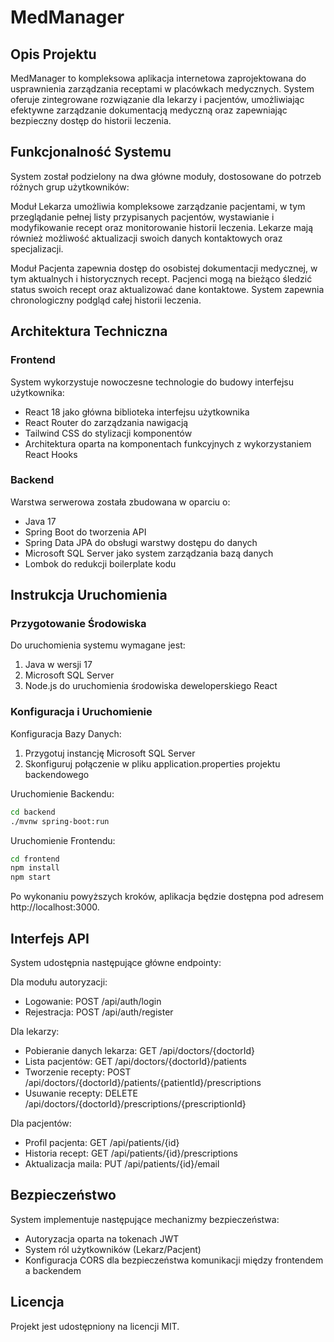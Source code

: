 # MedManager

## Opis Projektu

MedManager to kompleksowa aplikacja internetowa zaprojektowana do usprawnienia zarządzania receptami w placówkach medycznych. System oferuje zintegrowane rozwiązanie dla lekarzy i pacjentów, umożliwiając efektywne zarządzanie dokumentacją medyczną oraz zapewniając bezpieczny dostęp do historii leczenia.

## Funkcjonalność Systemu

System został podzielony na dwa główne moduły, dostosowane do potrzeb różnych grup użytkowników:

Moduł Lekarza umożliwia kompleksowe zarządzanie pacjentami, w tym przeglądanie pełnej listy przypisanych pacjentów, wystawianie i modyfikowanie recept oraz monitorowanie historii leczenia. Lekarze mają również możliwość aktualizacji swoich danych kontaktowych oraz specjalizacji.

Moduł Pacjenta zapewnia dostęp do osobistej dokumentacji medycznej, w tym aktualnych i historycznych recept. Pacjenci mogą na bieżąco śledzić status swoich recept oraz aktualizować dane kontaktowe. System zapewnia chronologiczny podgląd całej historii leczenia.

## Architektura Techniczna

### Frontend
System wykorzystuje nowoczesne technologie do budowy interfejsu użytkownika:
- React 18 jako główna biblioteka interfejsu użytkownika
- React Router do zarządzania nawigacją
- Tailwind CSS do stylizacji komponentów
- Architektura oparta na komponentach funkcyjnych z wykorzystaniem React Hooks

### Backend
Warstwa serwerowa została zbudowana w oparciu o:
- Java 17
- Spring Boot do tworzenia API
- Spring Data JPA do obsługi warstwy dostępu do danych
- Microsoft SQL Server jako system zarządzania bazą danych
- Lombok do redukcji boilerplate kodu

## Instrukcja Uruchomienia

### Przygotowanie Środowiska

Do uruchomienia systemu wymagane jest:
1. Java w wersji 17
2. Microsoft SQL Server
3. Node.js do uruchomienia środowiska deweloperskiego React

### Konfiguracja i Uruchomienie

Konfiguracja Bazy Danych:
1. Przygotuj instancję Microsoft SQL Server
2. Skonfiguruj połączenie w pliku application.properties projektu backendowego

Uruchomienie Backendu:
```bash
cd backend
./mvnw spring-boot:run
```

Uruchomienie Frontendu:
```bash
cd frontend
npm install
npm start
```

Po wykonaniu powyższych kroków, aplikacja będzie dostępna pod adresem http://localhost:3000.

## Interfejs API

System udostępnia następujące główne endpointy:

Dla modułu autoryzacji:
- Logowanie: POST /api/auth/login
- Rejestracja: POST /api/auth/register

Dla lekarzy:
- Pobieranie danych lekarza: GET /api/doctors/{doctorId}
- Lista pacjentów: GET /api/doctors/{doctorId}/patients
- Tworzenie recepty: POST /api/doctors/{doctorId}/patients/{patientId}/prescriptions
- Usuwanie recepty: DELETE /api/doctors/{doctorId}/prescriptions/{prescriptionId}

Dla pacjentów:
- Profil pacjenta: GET /api/patients/{id}
- Historia recept: GET /api/patients/{id}/prescriptions
- Aktualizacja maila: PUT /api/patients/{id}/email

## Bezpieczeństwo

System implementuje następujące mechanizmy bezpieczeństwa:
- Autoryzacja oparta na tokenach JWT
- System ról użytkowników (Lekarz/Pacjent)
- Konfiguracja CORS dla bezpieczeństwa komunikacji między frontendem a backendem

## Licencja

Projekt jest udostępniony na licencji MIT.
